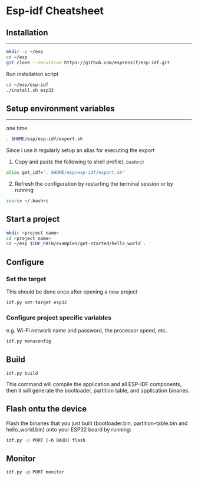 # Esp-idf Cheatsheet
## Installation
---------------
```bash
mkdir -p ~/esp
cd ~/esp
git clone --recursive https://github.com/espressif/esp-idf.git
```
Run installation script
```bash
cd ~/esp/esp-idf
./install.sh esp32
```
## Setup environment variables
------------------------------
one time
```bash
. $HOME/esp/esp-idf/export.sh
```
Since i use it regularly setup an alias for executing the export
1. Copy and paste the following to shell profile(`.bashrc`)
```bash
alias get_idf='. $HOME/esp/esp-idf/export.sh'
```
2. Refresh the configuration by restarting the terminal session or by running
```bash
source ~/.bashrc
```
## Start a project
```bash
mkdir <project name>
cd <project name>
cd ~/esp $IDF_PATH/examples/get-started/hello_world .
```
## Configure
### Set the target 
This should be done once after opening a new project
```bash
idf.py set-target esp32
```
### Configure project specific variables
e.g. Wi-Fi network name and password, the processor speed, etc.
```bash
idf.py menuconfig
```
## Build
```
idf.py build
```
This command will compile the application and all ESP-IDF components, then it will generate the bootloader, partition table, and application binaries.

## Flash ontu the device
Flash the binaries that you just built (bootloader.bin, partition-table.bin and hello_world.bin) onto your ESP32 board by running:
```bash
idf.py -p PORT [-b BAUD] flash
```

## Monitor
```
idf.py -p PORT monitor
```